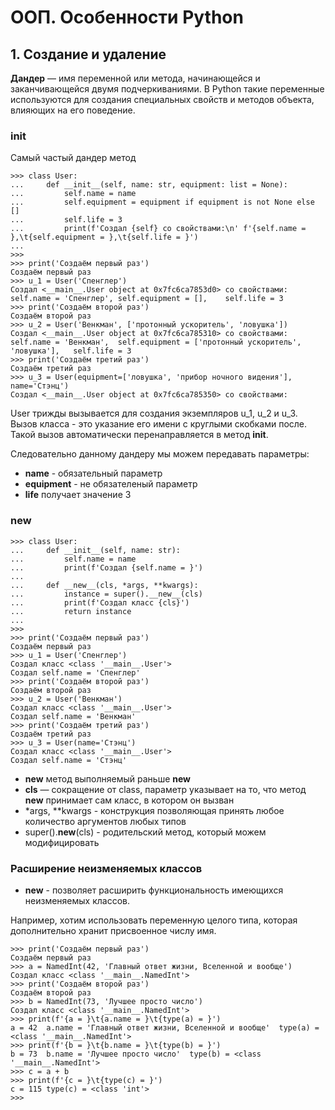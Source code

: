 # ООП. Особенности Python

## 1. Создание и удаление

**Дандер** — имя переменной или метода, начинающейся и заканчивающейся двумя
подчеркиваниями. В Python такие переменные используются для создания
специальных свойств и методов объекта, влияющих на его поведение.

### __init__

Самый частый дандер метод

```
>>> class User:
...     def __init__(self, name: str, equipment: list = None):
...         self.name = name
...         self.equipment = equipment if equipment is not None else []
...         self.life = 3
...         print(f'Создал {self} со свойствами:\n' f'{self.name = },\t{self.equipment = },\t{self.life = }')
... 
>>> 
>>> print('Создаём первый раз')
Создаём первый раз
>>> u_1 = User('Спенглер')
Создал <__main__.User object at 0x7fc6ca7853d0> со свойствами:
self.name = 'Спенглер',	self.equipment = [],	self.life = 3
>>> print('Создаём второй раз')
Создаём второй раз
>>> u_2 = User('Венкман', ['протонный ускоритель', 'ловушка'])
Создал <__main__.User object at 0x7fc6ca785310> со свойствами:
self.name = 'Венкман',	self.equipment = ['протонный ускоритель', 'ловушка'],	self.life = 3
>>> print('Создаём третий раз')
Создаём третий раз
>>> u_3 = User(equipment=['ловушка', 'прибор ночного видения'], name='Стэнц')
Создал <__main__.User object at 0x7fc6ca785350> со свойствами:
```

User трижды вызывается для создания экземпляров u_1, u_2 и u_3. 
Вызов класса - это указание его имени с круглыми скобками после. Такой вызов автоматически перенаправляется в метод __init__. 

Следовательно данному дандеру мы можем передавать параметры:

- **name** - обязательный параметр
- **equipment** - не обязателеный параметр
- **life** получает значение 3

### __new__

```
>>> class User:
...     def __init__(self, name: str):
...         self.name = name
...         print(f'Создал {self.name = }')
...     
...     def __new__(cls, *args, **kwargs):
...         instance = super().__new__(cls)
...         print(f'Создал класс {cls}')
...         return instance
... 
>>> 
>>> print('Создаём первый раз')
Создаём первый раз
>>> u_1 = User('Спенглер')
Создал класс <class '__main__.User'>
Создал self.name = 'Спенглер'
>>> print('Создаём второй раз')
Создаём второй раз
>>> u_2 = User('Венкман')
Создал класс <class '__main__.User'>
Создал self.name = 'Венкман'
>>> print('Создаём третий раз')
Создаём третий раз
>>> u_3 = User(name='Стэнц')
Создал класс <class '__main__.User'>
Создал self.name = 'Стэнц'
```

- **__new__** метод выполняемый раньше __new__
- **cls** — сокращение от class, параметр указывает на то, что метод __new__ принимает сам класс, в котором он вызван
- *args, **kwargs - конструкция позволяющая принять любое количество аргументов любых типов
- super().__new__(cls) - родительский метод, который можем модифицировать

### Расширение неизменяемых классов

- **__new__** - позволяет расширить функциональность имеющихся неизменяемых классов.

Например, хотим использовать переменную целого типа, которая дополнительно хранит присвоенное числу имя.

```
>>> print('Создаём первый раз')
Создаём первый раз
>>> a = NamedInt(42, 'Главный ответ жизни, Вселенной и вообще')
Создал класс <class '__main__.NamedInt'>
>>> print('Создаём второй раз')
Создаём второй раз
>>> b = NamedInt(73, 'Лучшее просто число')
Создал класс <class '__main__.NamedInt'>
>>> print(f'{a = }\t{a.name = }\t{type(a) = }')
a = 42	a.name = 'Главный ответ жизни, Вселенной и вообще'	type(a) = <class '__main__.NamedInt'>
>>> print(f'{b = }\t{b.name = }\t{type(b) = }')
b = 73	b.name = 'Лучшее просто число'	type(b) = <class '__main__.NamedInt'>
>>> c = a + b
>>> print(f'{c = }\t{type(c) = }')
c = 115	type(c) = <class 'int'>
>>> 
```
